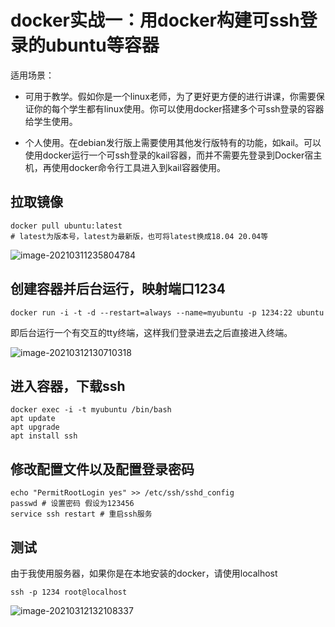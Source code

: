 # docker实战一：用docker构建可ssh登录的ubuntu等容器

适用场景：

* 可用于教学。假如你是一个linux老师，为了更好更方便的进行讲课，你需要保证你的每个学生都有linux使用。你可以使用docker搭建多个可ssh登录的容器给学生使用。

* 个人使用。在debian发行版上需要使用其他发行版特有的功能，如kail。可以使用docker运行一个可ssh登录的kail容器，而并不需要先登录到Docker宿主机，再使用docker命令行工具进入到kail容器使用。

## 拉取镜像

```shell
docker pull ubuntu:latest
# latest为版本号，latest为最新版，也可将latest换成18.04 20.04等
```

![image-20210311235804784](http://picture.nj-jay.com/image-20210311235804784.png)

## 创建容器并后台运行，映射端口1234

```shell
docker run -i -t -d --restart=always --name=myubuntu -p 1234:22 ubuntu
```

即后台运行一个有交互的tty终端，这样我们登录进去之后直接进入终端。

![image-20210312130710318](http://picture.nj-jay.com/image-20210312130710318.png)

## 进入容器，下载ssh

```shell
docker exec -i -t myubuntu /bin/bash
apt update
apt upgrade
apt install ssh
```

## 修改配置文件以及配置登录密码

```shell
echo "PermitRootLogin yes" >> /etc/ssh/sshd_config
passwd # 设置密码 假设为123456
service ssh restart # 重启ssh服务
```

## 测试

由于我使用服务器，如果你是在本地安装的docker，请使用localhost

```shell
ssh -p 1234 root@localhost
```

![image-20210312132108337](http://picture.nj-jay.com/image-20210312132108337.png)